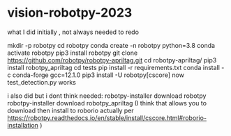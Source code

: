 # vision-robotpy-2023

what I did initially , not always needed to redo

mkdir -p robotpy
cd robotpy
conda create -n robotpy python=3.8
conda activate robotpy
pip3 install robotpy
git clone https://github.com/robotpy/robotpy-apriltag.git
cd robotpy-apriltag/
pip3 install robotpy_apriltag
cd tests
pip install -r requirements.txt
conda install -c conda-forge gcc=12.1.0
pip3 install -U robotpy[cscore]
now test_detection.py works

i also did but i dont think needed:
robotpy-installer download robotpy
robotpy-installer download robotpy_apriltag
(I think that allows you to download then install to roborio actually per https://robotpy.readthedocs.io/en/stable/install/cscore.html#roborio-installation ) 



